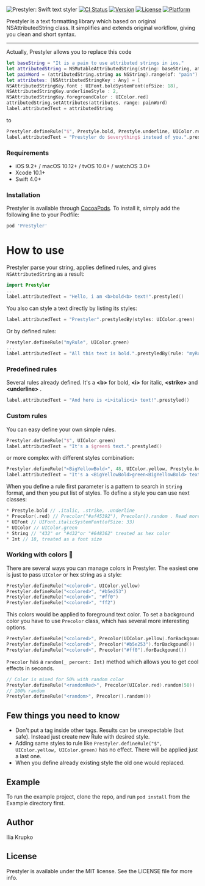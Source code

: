 ![Prestyler: Swift text styler](https://github.com/kruil/Prestyler/blob/master/logo.png?raw=true)
[![CI Status](https://img.shields.io/travis/kruil/Prestyler.svg?style=flat)](https://travis-ci.org/kruil/Prestyler)
[![Version](https://img.shields.io/cocoapods/v/Prestyler.svg?style=flat)](https://cocoapods.org/pods/Prestyler)
[![License](https://img.shields.io/cocoapods/l/Prestyler.svg?style=flat)](https://cocoapods.org/pods/Prestyler)
[![Platform](https://img.shields.io/cocoapods/p/Prestyler.svg?style=flat)](https://cocoapods.org/pods/Prestyler)

Prestyler is a text formatting library which based on original NSAttributedString class. It simplifies and extends original workflow, giving you clean and short syntax.

---

Actually, Prestyler allows you to replace this code
``` swift
let baseString = "It is a pain to use attributed strings in ios."
let attributedString = NSMutableAttributedString(string: baseString, attributes: nil)
let painWord = (attributedString.string as NSString).range(of: "pain")
let attributes: [NSAttributedStringKey : Any] = [
NSAttributedStringKey.font : UIFont.boldSystemFont(ofSize: 18),
NSAttributedStringKey.underlineStyle : 2,
NSAttributedStringKey.foregroundColor : UIColor.red]
attributedString.setAttributes(attributes, range: painWord)
label.attributedText = attributedString
```
to
``` swift
Prestyler.defineRule("$", Prestyle.bold, Prestyle.underline, UIColor.red)
label.attributedText = "Prestyler do $everything$ instead of you.".prestyled()
```

### Requirements

- iOS 9.2+ / macOS 10.12+ / tvOS 10.0+ / watchOS 3.0+
- Xcode 10.1+
- Swift 4.0+

### Installation
Prestyler is available through [CocoaPods](https://cocoapods.org). To install
it, simply add the following line to your Podfile:

```ruby
pod 'Prestyler'
```

# How to use

Prestyler parse your string, applies defined rules, and gives `NSAttributedString` as a result:
``` swift
import Prestyler
...
label.attributedText = "Hello, i am <b>bold<b> text!".prestyled()
```
You also can style a text directly by listing its styles:
``` swift
label.attributedText = "Prestyler".prestyledBy(styles: UIColor.green)
```
Or by defined rules:
``` swift
Prestyler.defineRule("myRule", UIColor.green)
...
label.attributedText = "All this text is bold.".prestyledBy(rule: "myRule")
```
### Predefined rules
Several rules already defined. It's a **\<b>** for bold, **\<i>** for italic, **\<strike>** and **\<underline>** .
``` swift
label.attributedText = "And here is <i>italic<i> text!".prestyled()
```
### Custom rules
You can easy define your own simple rules.
``` swift
Prestyler.defineRule("$", UIColor.green)
label.attributedText = "It's a $green$ text.".prestyled()
```
or more complex with different styles combination:
``` swift
Prestyler.defineRule("<BigYellowBold>", 48, UIColor.yellow, Prestyle.bold)
label.attributedText = "It's a <BigYellowBold>green<BigYellowBold> text.".prestyled()
```
When you define a rule first parameter is a pattern to search in `String` format, and then you put list of styles. To define a style you can use next classes:
``` swift
* Prestyle.bold // .italic, .strike, .underline
* Precolor(.red) // Precolor("#af45392"), Precolor().random . Read more about colors below
* UIFont // UIFont.italicSystemFont(ofSize: 33)
* UIColor // UIColor.green
* String // "432" or "#432"or "#648362" treated as hex color
* Int // 18, treated as a font size
```

### Working with colors 🎨
There are several ways you can manage colors in Prestyler. The easiest one is just to pass `UIColor` or hex string as a style:
``` swift
Prestyler.defineRule("<colored>", UIColor.yellow)
Prestyler.defineRule("<colored>", "#b5e253")
Prestyler.defineRule("<colored>", "#ff0")
Prestyler.defineRule("<colored>", "ff2")
```
This colors would be applied to foreground text color. To set a background color you have to use `Precolor` class, which has several more interesting options.
``` swift
Prestyler.defineRule("<colored>", Precolor(UIColor.yellow).forBackgound())
Prestyler.defineRule("<colored>", Precolor("#b5e253").forBackgound())
Prestyler.defineRule("<colored>", Precolor("#ff0").forBackgound())
```
`Precolor` has a `random(_ percent: Int)` method which allows you to get cool effects in seconds.
``` swift
// Color is mixed for 50% with random color
Prestyler.defineRule("<randomRed>", Precolor(UIColor.red).random(50))
// 100% random
Prestyler.defineRule("<random>", Precolor().random())
```

## Few things you need to know

- Don't put a tag inside other tags. Results can be unexpectable (but safe). Instead just create new Rule with desired style.
- Adding same styles to rule like `Prestyler.defineRule("$", UIColor.yellow, UIColor.green)` has no effect. There will be applied just a last one.
- When you define already existing style the old one would replaced.

## Example

To run the example project, clone the repo, and run `pod install` from the Example directory first.

## Author

Ilia Krupko

## License

Prestyler is available under the MIT license. See the LICENSE file for more info.

